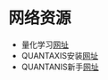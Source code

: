 # 网络资源

* 量化学习[网址](https://www.zhihu.com/people/lunafrost/posts)
* QUANTAXIS安装[网址](https://zhuanlan.zhihu.com/p/29904749)
* QUANTANIS新手[网址](https://www.cnblogs.com/sunshe35/p/14694275.html)